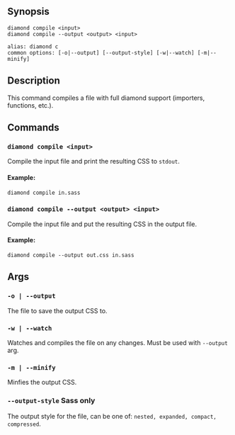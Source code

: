 ## Synopsis
```
diamond compile <input>
diamond compile --output <output> <input>

alias: diamond c
common options: [-o|--output] [--output-style] [-w|--watch] [-m|--minify]
```

## Description
This command compiles a file with full diamond support (importers, functions, etc.).

## Commands
### **`diamond compile <input>`** 

  Compile the input file and print the resulting CSS to `stdout`.

  #### Example:
  ```
diamond compile in.sass
  ```


### **`diamond compile --output <output> <input>`**

  Compile the input file and put the resulting CSS in the output file.

  #### Example:
  ```
diamond compile --output out.css in.sass
  ```



## Args
### **`-o | --output`**

  The file to save the output CSS to.


### **`-w | --watch`**

  Watches and compiles the file on any changes. Must be used with `--output` arg.

### **`-m | --minify`**

  Minfies the output CSS.

### **`--output-style`** <span class="tag is-warning">Sass only</span>

  The output style for the file, can be one of: `nested, expanded, compact, compressed`.